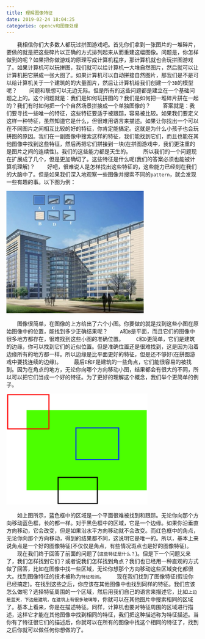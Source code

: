 ```yaml
---
title: 理解图像特征
date: 2019-02-24 18:04:25
categories: opencv和图像处理
---
```

&emsp;&emsp;我相信你们大多数人都玩过拼图游戏吧。首先你们拿到一张图片的一堆碎片，要做的就是把这些碎片以正确的方式排列起来从而重建这幅图像。问题是，你怎样做到的呢？如果把你做游戏的原理写成计算机程序，那计算机就也会玩拼图游戏了。如果计算机可以玩拼图，我们就可以给计算机一大堆自然图片，然后就可以让计算机把它拼成一张大图了。如果计算机可以自动拼接自然图片，那我们是不是可以给计算机关于一个建筑的的大量图片，然后让计算机给我们创建一个`3D`的模型呢？
&emsp;&emsp;问题和联想可以无边无际。但是所有的这些问题都是建立在一个基础问题之上的。这个问题就是：我们是如何玩拼图的？我们是如何把一堆碎片拼在一起的？我们有时如何把一个个自然场景拼接成一个单独图像的？
&emsp;&emsp;答案就是：我们要寻找一些唯一的特征，这些特征要适于被跟踪，容易被比较。如果我们要定义这样一种特征，虽然知道它是什么，但很难用语言来描述。如果让你找出一个可以在不同图片之间相互比较的好的特征，你肯定能搞定。这就是为什么小孩子也会玩拼图的原因。我们在一副图像中搜索这样的特征，我们能找到它们，而且也能在其他图像中找到这些特征，然后再把它们拼接到一块(在拼图游戏中，我们更注重的是图片之间的连续性)。我们的这些能力都是天生的。
&emsp;&emsp;所以我们的一个问题现在扩展成了几个，但是更加确切了。这些特征是什么呢(我们的答案必须也能被计算机理解)？
&emsp;&emsp;好吧，很难说人是怎样找出这些特征的，这些能力已经刻在我们的大脑中了。但是如果我们深入地观察一些图像并搜索不同的`pattern`，就会发现一些有趣的事。以下图为例：

<img src="./理解图像特征/1.png" height="320" width="360">

&emsp;&emsp;图像很简单，在图像的上方给出了六个小图。你要做的就是找到这些小图在原始图像中的位置，能找到多少正确结果呢？
&emsp;&emsp;`A`和`B`是平面，而且它们的图像中很多地方都存在，很难找到这些小图的准确位置。
&emsp;&emsp;`C`和`D`更简单，它们是建筑的边缘，你可以找到它们的近似位置。但是准确位置还是很难找到，这是因为沿着边缘所有的地方都一样。所以边缘是比平面更好的特征，但是还不够好(在拼图游戏中要找连续的边缘)。
&emsp;&emsp;最后`E`和`F`是建筑的一些角点，它们能很容易的被找到。因为在角点的地方，无论你向哪个方向移动小图，结果都会有很大的不同，所以可以把它们当成一个好的特征。为了更好的理解这个概念，我们举个更简单的例子。

<img src="./理解图像特征/2.png" height="291" width="370">

&emsp;&emsp;如上图所示，蓝色框中的区域是一个平面很难被找到和跟踪。无论你向那个方向移动蓝色框，长的都一样。对于黑色框中的区域，它是一个边缘。如果你沿垂直方向移动，它会改变，但是如果沿水平方向移动就不会改变。而红色框中的角点，无论你向那个方向移动，得到的结果都不同，这说明它是唯一的。所以，基本上来说角点是一个好的图像特征(不仅仅是角点，有些情况斑点也是好的图像特征)。
&emsp;&emsp;现在我们终于回答了前面的问题了(`这些特征是什么？`)。但是下一个问题又来了，我们怎样找到它们？或者说我们怎样找到角点？我们也已经用一种直观的方式做了回答，比如在图像中找一些区域，无论你想那个方向移动这些区域变化都很大。找到图像特征的技术被称为`特征检测`。
&emsp;&emsp;现在我们找到了图像特征(假设你已经搞定)。在找到这些之后，你应该在其他图像中也找到同样的特征。我们应该怎么做呢？选择特征周围的一个区域，然后用我们自己的语言来描述它，比如`上边是蓝天，下边是建筑，在建筑上有很多玻璃等`，你就可以在其他图片中搜索相同的区域了。基本上看来，你是在描述特征。同样，计算机也要对特征周围的区域进行描述，这样它才能在其他图像中找到相同的特征，我们把这种描述称为特征描述。当你有了特征很它们的描述后，你就可以在所有的图像中找这个相同的特征了，找到之后你就可以做任何你想做的了。